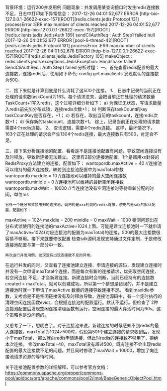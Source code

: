 背景环境：运行200并发用例
问题现象：并发调用某查询接口时发生redis连接数不足，日志中打印如下异常信息：
2017-12-26 04:01:52,677 ERROR [http-bio-127.0.0.1-26622-exec-157][ROOT][redis.clients.jedis.Protocol 131] processError :ERR max number of clients reached
2017-12-26 04:01:52,677 ERROR [http-bio-127.0.0.1-26622-exec-157][ROOT][redis.clients.jedis.JedisAuth 189] sendCliAuthReq : Auth Step1 failed null
2017-12-26 04:01:52,677 ERROR [pool-6-thread-42][ROOT][redis.clients.jedis.Protocol 131] processError :ERR max number of clients reached
2017-12-26 04:01:52,678 ERROR [http-bio-127.0.0.1-26622-exec-157][ROOT][redis.clients.jedis.JedisFactory 105] makeObject : redis.clients.jedis.exceptions.JedisException: Handshake failed! SendCliAuthReq : Auth Step1 failed
分析过程：
一、首先查看redis配置的最大连接数，连接redis后，使用如下命令;
config get maxclients
发现默认的连接数为500。

二、接下来就是计算到底是什么消耗了这500个连接。
1、	日志中记录的当前正在处理的请求数taskCount为163。每个请求进来，会把当前正在处理的请求数量TaskCount+1写入redis，这个过程详细分析如下：
a)	为保证无状态，写请求数量入redis前先加分布式锁，连接redis次数+1；
b)	判断保存taskCount的key taskCountKey是否存在，+1；
c)	若存在，取出当前的taskcount，连接redis次数+1；
d)	保存新的taskcount，连接次数+1。
综上，记录当前正在处理的请求数需要4个redis连接。
2、	查询逻辑，需要4个redis连接。
这样，最坏情况下，163个正在处理的请求会产生1304个redis连接，最大连接数只有500，肯定会不足。


三、接下来分析连接池的配置，看看是不是连接池配置有问题，导致空闲连接没有及时释放，导致新连接无法建立。
	这里有2部分连接池配置，1个是调用xx封装的RedisProxy方法建立的连接，配置如下：
wantopordb.maxActive = 40   //连接池可以维持的最大连接数，映射到连接池配置中为maxTotal参数
wantopordb.maxIdle = 10   //连接池可以维持的最大空闲连接数
wantopordb.minIdle = 0    //连接池可以维持的最新空闲连接数
wantopordb.maxWait = 10000   //当连接池没有空闲连接时等待重新分配的时间，单位ms

	另外一个是分布式锁用到的连接池，调用的是xxx封装的redis连接，使用的是sdk的默认配置，配置如下：
maxActive = 1024
maxIdle = 200
minIdle = 0
maxWait = 1000
猜测问题出在分布式锁使用的连接池的maxActive=1024上面。可能是建立连接池时一下就申请了maxActive=1024(对应连接池的配置为maxTotal)的连接，500的最大连接数很容易不够用。接下来就要修改配置
检查sdk源码发现支持通过文件定制，于是修改连接池配置与第一部分中一致。

	再次运行并发用例，发现没有出现连接数不足的异常。
  在运行并发的同时，又查看了连接池建立连接、申请连接的源码，发现建立连接时并没有一次申请maxTotal个连接，而是每次有新的连接请求，优先取空闲连接，若空闲连接
  不足，才会新建连接。新建连接时会判断，当前已经持有的连接数created < maxTotal，就可以创建成功。所以第一个猜想是错误的，并不是建立连接池时就一下申请了maxActive
  数量的连接导致连接不足。
  看到maxIdle参数，又考虑是不是空闲链接没有及时释放导致。连接池源码中，有一个定时执行的清理空闲连接函数evict，会根据连接池的配置运行。默认不运行。但检查了
  2种连接池配置后发现空闲连接清理函数有运行，空闲连接的最大存活时间为60s。这个策略也是没问题的。
  
  又思考了一下，想明白了。对于连接池来说，新建连接的时候感知不到redis的最大连接数，maxTotal为1024>500时，假设第501个建立连接的请求收到后，发现小于maxTotal，
  那么就向redis申请连接，但此时redis的连接数不够用了，拒绝本次连接。
  修改maxTotal=40，maxTotal没有超过500，既有连接不会出现redis配置的最大连接数不足的问题。并且同时修改了maxWait = 10000，增加了向连接池请求资源的等待时间。

关于连接池配置参数的详细解释，可以参考官方文档：
https://commons.apache.org/proper/commons-pool/apidocs/org/apache/commons/pool2/impl/BaseGenericObjectPool.html
